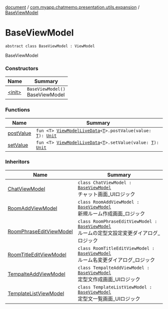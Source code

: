 [document](../../index.md) / [com.myapp.chatmemo.presentation.utils.expansion](../index.md) / [BaseViewModel](./index.md)

# BaseViewModel

`abstract class BaseViewModel : ViewModel`

BaseViewModel

### Constructors

| Name | Summary |
|---|---|
| [&lt;init&gt;](-init-.md) | `BaseViewModel()`<br>BaseViewModel |

### Functions

| Name | Summary |
|---|---|
| [postValue](post-value.md) | `fun <T> `[`ViewModelLiveData`](../-view-model-live-data/index.md)`<`[`T`](post-value.md#T)`>.postValue(value: `[`T`](post-value.md#T)`): `[`Unit`](https://kotlinlang.org/api/latest/jvm/stdlib/kotlin/-unit/index.html) |
| [setValue](set-value.md) | `fun <T> `[`ViewModelLiveData`](../-view-model-live-data/index.md)`<`[`T`](set-value.md#T)`>.setValue(value: `[`T`](set-value.md#T)`): `[`Unit`](https://kotlinlang.org/api/latest/jvm/stdlib/kotlin/-unit/index.html) |

### Inheritors

| Name | Summary |
|---|---|
| [ChatViewModel](../../com.myapp.chatmemo.presentation.chat/-chat-view-model/index.md) | `class ChatViewModel : `[`BaseViewModel`](./index.md)<br>チャット画面_UIロジック |
| [RoomAddViewModel](../../com.myapp.chatmemo.presentation.chat/-room-add-view-model/index.md) | `class RoomAddViewModel : `[`BaseViewModel`](./index.md)<br>新規ルーム作成画面_ロジック |
| [RoomPhraseEditViewModel](../../com.myapp.chatmemo.presentation.chat/-room-phrase-edit-view-model/index.md) | `class RoomPhraseEditViewModel : `[`BaseViewModel`](./index.md)<br>ルームの定型文設定変更ダイアログ_ロジック |
| [RoomTitleEditViewModel](../../com.myapp.chatmemo.presentation.chat/-room-title-edit-view-model/index.md) | `class RoomTitleEditViewModel : `[`BaseViewModel`](./index.md)<br>ルーム名変更ダイアログ_ロジック |
| [TempalteAddViewModel](../../com.myapp.chatmemo.presentation.template/-tempalte-add-view-model/index.md) | `class TempalteAddViewModel : `[`BaseViewModel`](./index.md)<br>定型文作成画面_UIロジック |
| [TemplateListViewModel](../../com.myapp.chatmemo.presentation.template/-template-list-view-model/index.md) | `class TemplateListViewModel : `[`BaseViewModel`](./index.md)<br>定型文一覧画面_UIロジック |
